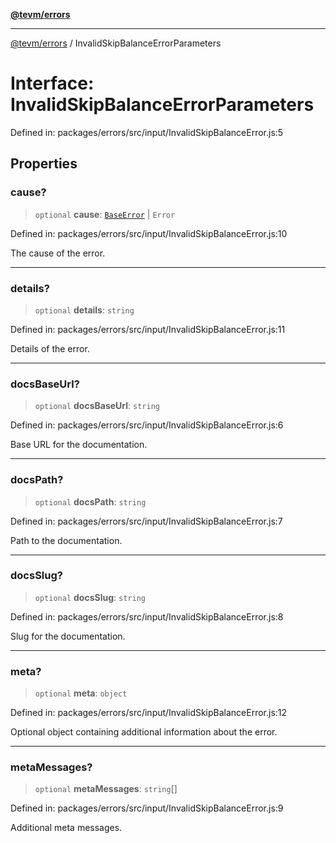 [**@tevm/errors**](../README.md)

***

[@tevm/errors](../globals.md) / InvalidSkipBalanceErrorParameters

# Interface: InvalidSkipBalanceErrorParameters

Defined in: packages/errors/src/input/InvalidSkipBalanceError.js:5

## Properties

### cause?

> `optional` **cause**: [`BaseError`](../classes/BaseError.md) \| `Error`

Defined in: packages/errors/src/input/InvalidSkipBalanceError.js:10

The cause of the error.

***

### details?

> `optional` **details**: `string`

Defined in: packages/errors/src/input/InvalidSkipBalanceError.js:11

Details of the error.

***

### docsBaseUrl?

> `optional` **docsBaseUrl**: `string`

Defined in: packages/errors/src/input/InvalidSkipBalanceError.js:6

Base URL for the documentation.

***

### docsPath?

> `optional` **docsPath**: `string`

Defined in: packages/errors/src/input/InvalidSkipBalanceError.js:7

Path to the documentation.

***

### docsSlug?

> `optional` **docsSlug**: `string`

Defined in: packages/errors/src/input/InvalidSkipBalanceError.js:8

Slug for the documentation.

***

### meta?

> `optional` **meta**: `object`

Defined in: packages/errors/src/input/InvalidSkipBalanceError.js:12

Optional object containing additional information about the error.

***

### metaMessages?

> `optional` **metaMessages**: `string`[]

Defined in: packages/errors/src/input/InvalidSkipBalanceError.js:9

Additional meta messages.
